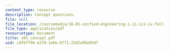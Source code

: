 ```yaml
---
content_type: resource
description: Concept questions.
file: null
file_location: /coursemedia/16-01-unified-engineering-i-ii-iii-iv-fall-2005-spring-2006/cdf6ff96e2781ebb877123d2a99a93d7_s05_concept.pdf
file_type: application/pdf
resourcetype: Document
title: s05_concept.pdf
uid: cdf6ff96-e278-1ebb-8771-23d2a99a93d7
---
```

